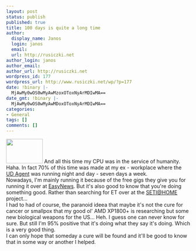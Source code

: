 ```yaml
---
layout: post
status: publish
published: true
title: 100 days is quite a long time
author:
  display_name: Janos
  login: janos
  email: 
  url: http://rusiczki.net
author_login: janos
author_email: 
author_url: http://rusiczki.net
wordpress_id: 177
wordpress_url: http://www.rusiczki.net/wp/?p=177
date: !binary |-
  MjAwMy0wOS0wMyAwMzoxOToxNyArMDIwMA==
date_gmt: !binary |-
  MjAwMy0wOS0wMyAwMDoxOToxNyArMDIwMA==
categories:
- General
tags: []
comments: []
---
```

<p><a href="http://www.rusiczki.net/blog/blogpics/100_days.html" onclick="window.open('http://www.rusiczki.net/blog/blogpics/100_days.html','popup','width=400,height=271,scrollbars=no,resizable=no,toolbar=no,directories=no,location=no,menubar=no,status=no,left=0,top=0'); return false"><img src="http://www.rusiczki.net/blog/blogpics/100_days-thumb.gif" width="100" height="67" border="0" class="postimage" /></a> And all this time my CPU was in the service of humanity. Haha. In fact 70% of this time was made at my ex - workplace where the <a href="http://www.grid.org">UD Agent</a> was running night and day - seven days a week.<br />
Nowadays, I'm mainly running it because of the free gigs they give you for running it over at <a href="http://www.easynews.com">EasyNews</a>. But it's also good to know that you're doing something good. Rather than searching for ET over at the <a href="http://setiathome.ssl.berkeley.edu/">SETI@HOME</a> project...<br />
I had to had of course, the paranoid ideea that maybe it's not the cure for cancer or smallpox that my good ol' AMD XP1800+ is researching but some new biological weapons for the US... Heh. I guess one can never know for sure. But still I'm 95% positive that it's doing what they say it's doing. Which is a very good thing.<br />
I can only hope that someday a cure will be found and it'll be good to know that in some way or another I helped.</p>
